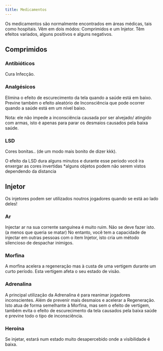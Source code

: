 ```yaml
---
title: Medicamentos
---
```


Os medicamentos são normalmente encontrados em áreas médicas, tais como hospitais. Vêm em dois
módos: Comprimidos e um Injetor. Têm efeitos variados, alguns positivos e alguns
negativos.

## Comprimidos

### Antibióticos

Cura Infecção.

### Analgésicos

Elimina o efeito de escurecimento da tela quando a saúde está em baixo. Previne também o efeito aleatório de
Inconsciência que pode ocorrer quando a saúde está em um nível baixo.

Nota: ele não impede a inconsciência causada por ser alvejado/ atingido com armas,
isto é apenas para parar os desmaios causados pela baixa saúde.

### LSD

Cores bonitas.. (de um modo mais bonito de dizer kkk). 

O efeito da LSD dura alguns minutos e durante esse periodo você ira enxergar as cores invertidas 
*alguns objetos podem não serem vistos dependendo da distancia 

## Injetor

Os injetores podem ser utilizados noutros jogadores quando se está ao lado deles!

### Ar

Injectar ar na sua corrente sanguínea é muito ruim. Não se deve fazer isto. (a menos que queria se matar)
No entanto, você tem a capacidade de injectar em outras pessoas com o item Injetor, isto cria um
método silencioso de despachar inimigos.

### Morfina

A morfina acelera a regeneração mas à custa de uma vertigem durante um curto período.
Esta vertigem afeta o seu estado de visão.

### Adrenalina

A principal utilização da Adrenalina é para reanimar jogadores inconscientes. Além de prevenir
mais desmaios e acelerar a Regeneração. Isto atua de forma semelhante à Morfina, mas
sem o efeito de vertigem, também evita o efeito de escurecimento da tela
causados pela baixa saúde e previne todo o tipo de inconsciência.

### Heroína

Se injetar, estará num estado muito desapercebido onde a visibilidade é baixa.